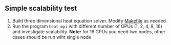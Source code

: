 ## Simple scalability test

1. Build three dimensional heat equation solver. Modify [Makefile](Makefile) as needed
2. Run the program `heat_mpi` with different number of GPUs (1, 2, 4, 8, 16) and 
   investigate scalability. **Note:** for 16 GPUs you need two nodes, other cases 
   should be run wiht single node
